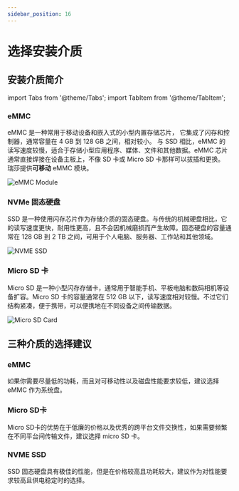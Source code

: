 ```yaml
---
sidebar_position: 16
---
```


# 选择安装介质

## 安装介质简介

import Tabs from '@theme/Tabs';
import TabItem from '@theme/TabItem';

<Tabs queryString="target">
  <TabItem value="eMMC" label="eMMC">

### eMMC

eMMC 是一种常用于移动设备和嵌入式的小型内置存储芯片， 它集成了闪存和控制器，通常容量在 4 GB 到 128 GB 之间，相对较小。 与 SSD 相比，eMMC 的读写速度较慢，适合于存储小型应用程序、媒体、文件和其他数据。eMMC 芯片通常直接焊接在设备主板上，不像 SD 卡或 Micro SD 卡那样可以拔插和更换。  
瑞莎提供**可移动** eMMC 模块。

![eMMC Module](/img/accessories/emmc_related_01.webp)

  </TabItem>

  <TabItem value="NVMe" label="NVMe">

### NVMe 固态硬盘

SSD 是一种使用闪存芯片作为存储介质的固态硬盘。与传统的机械硬盘相比，它的读写速度更快，耐用性更高，且不会因机械磨损而产生故障。固态硬盘的容量通常在 128 GB 到 2 TB 之间，可用于个人电脑、服务器、工作站和其他领域。

![NVME SSD](/img/accessories/nvme-ssd-01.webp)

  </TabItem>

  <TabItem value="Micro SD" label="Micro SD" default>

### Micro SD 卡

Micro SD 是一种小型闪存存储卡，通常用于智能手机、平板电脑和数码相机等设备扩容。Micro SD 卡的容量通常在 512 GB 以下，读写速度相对较慢。不过它们结构紧凑，便于携带，可以便携地在不同设备之间传输数据。

![Micro SD Card](/img/accessories/micro-sd-01.webp)

  </TabItem>
</Tabs>

## 三种介质的选择建议

### eMMC

如果你需要尽量低的功耗，而且对可移动性以及磁盘性能要求较低，建议选择 eMMC 作为系统盘。

### Micro SD卡

Micro SD卡的优势在于低廉的价格以及优秀的跨平台文件交换性，如果需要频繁在不同平台间传输文件，建议选择 micro SD 卡。

### NVME SSD

SSD 固态硬盘具有极佳的性能，但是在价格较高且功耗较大，建议作为对性能要求较高且供电稳定时的选择。
